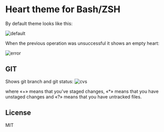 # Heart theme for Bash/ZSH

By default theme looks like this:

![default](https://github.com/gko/heart-theme/raw/master/theme.png)

When the previous operation was unsuccessful it shows an empty heart:

![error](https://github.com/gko/heart-theme/raw/master/fail.png)

## GIT

Shows git branch and git status:
![cvs](https://github.com/gko/heart-theme/raw/master/cvs.png)

where «+» means that you've staged changes, «*» means that you have unstaged
changes and «?» means that you have untracked files.

## License

MIT
